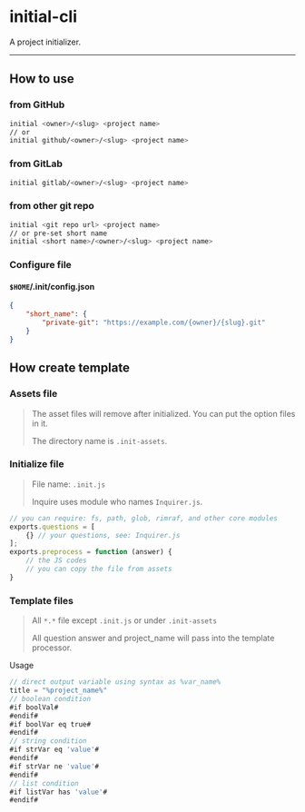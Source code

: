 # initial-cli

A project initializer.

---

## How to use

### from GitHub

```sh
initial <owner>/<slug> <project name>
// or
initial github/<owner>/<slug> <project name>
```

### from GitLab

```sh
initial gitlab/<owner>/<slug> <project name>
```

### from other git repo

```sh
initial <git repo url> <project name>
// or pre-set short name
initial <short name>/<owner>/<slug> <project name>
```

### Configure file

#### `$HOME`/.init/config.json

```json
{
    "short_name": {
        "private-git": "https://example.com/{owner}/{slug}.git"
    }
}
```

## How create template

### Assets file

> The asset files will remove after initialized.
> You can put the option files in it.
> 
> The directory name is `.init-assets`.

### Initialize file

> File name: `.init.js`
> 
> Inquire uses module who names `Inquirer.js`.

```js
// you can require: fs, path, glob, rimraf, and other core modules
exports.questions = [
    {} // your questions, see: Inquirer.js
];
exports.preprocess = function (answer) {
    // the JS codes
    // you can copy the file from assets
}
```

### Template files

> All `*.*` file except `.init.js` or under `.init-assets`
> 
> All question answer and project_name will pass into the template processor.

Usage

```js
// direct output variable using syntax as %var_name%
title = "%project_name%"
// boolean condition
#if boolVal#
#endif#
#if boolVar eq true#
#endif#
// string condition
#if strVar eq 'value'#
#endif#
#if strVar ne 'value'#
#endif#
// list condition
#if listVar has 'value'#
#endif#
```